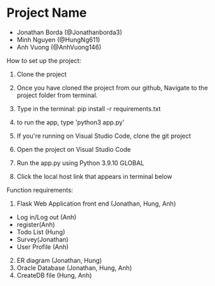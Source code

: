 # Project Name
- Jonathan Borda (@Jonathanborda3)
- Minh Nguyen (@HungNg611)
- Anh Vuong (@AnhVuong146)

How to set up the project:
1. Clone the project
2. Once you have cloned the project from our github, Navigate to the project folder from terminal.
3. Type in the terminal: pip install -r requirements.txt
4. to run the app, type 'python3 app.py'

5. If you're running on Visual Studio Code, clone the git project
6. Open the project on Visual Studio Code
7. Run the app.py using Python 3.9.10 GLOBAL
8. Click the local host link that appears in terminal below

Function requirements:

1. Flask Web Application front end (Jonathan, Hung, Anh)
  - Log in/Log out (Anh)
  - register(Anh)
  - Todo List (Hung)
  - Survey(Jonathan)
  - User Profile (Anh)
2. ER diagram (Jonathan, Hung)
3. Oracle Database (Jonathan, Hung, Anh)
4. CreateDB file (Hung, Anh)
